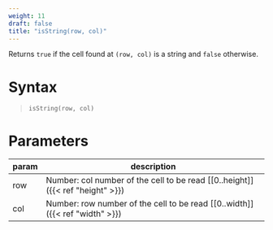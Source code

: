 ```yaml
---
weight: 11
draft: false
title: "isString(row, col)"
---
```


Returns `true` if the cell found at `(row, col)` is a string and `false` otherwise.

# Syntax

> `isString(row, col)`

# Parameters

| param    | description                                                                     |
|----------|---------------------------------------------------------------------------------|
| row      | Number: col number of the cell to be read [\[0..height\]]({{< ref "height" >}}) |
| col      | Number: row number of the cell to be read [\[0..width\]]({{< ref "width" >}})   |